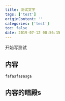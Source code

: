 ```yaml
---
title: 测试文字
tags: ['test']
originContent: ''
categories: ['test']
toc: false
date: 2019-07-12 00:56:15
---
```


开始写测试

##  内容
~~~
fafasfasasga
~~~
## 内容的暗殿s